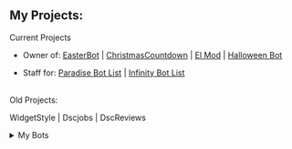 <br />

## My Projects:

Current Projects
- Owner of: [EasterBot](https://discord.com/api/oauth2/authorize?client_id=810568485905236018&permissions=268954705&scope=bot%20applications.commands) | [ChristmasCountdown](https://discord.com/api/oauth2/authorize?client_id=791761831734804510&permissions=137442225217&scope=bot%20applications.commands) | [El Mod](https://discord.com/oauth2/authorize?client_id=857564240784916490&permissions=1559751927&scope=bot%20applications.commands) | [Halloween Bot](https://discord.com/api/oauth2/authorize?client_id=852564657674649636&permissions=139586817089&scope=bot%20applications.commands)

- Staff for: [Paradise Bot List](https://paradisebots.net/) | [Infinity Bot List](https://infinitybotlist.com/)
<br>
Old Projects:

WidgetStyle | Dscjobs | DscReviews


<details>
<summary>My Bots</summary>
<br>
 
[![Infinity Bot List Widget](https://infinitybotlist.com/bots/810568485905236018/widget?size=medium)]
 
[![Infinity Bot List Widget](https://infinitybotlist.com/bots/857564240784916490/widget?size=medium)]
  
[![Infinity Bot List Widget](https://infinitybotlist.com/bots/852564657674649636/widget?size=medium)]
  
[![Infinity Bot List Widget](https://infinitybotlist.com/bots/791761831734804510/widget?size=medium)]
  

</details>
